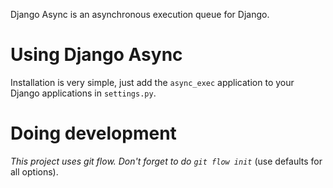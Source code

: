 Django Async is an asynchronous execution queue for Django.


# Using Django Async #

 Installation is very simple, just add the `async_exec` application to your Django applications in `settings.py`.


# Doing development #

_This project uses git flow. Don't forget to do `git flow init`_ (use defaults for all options).
